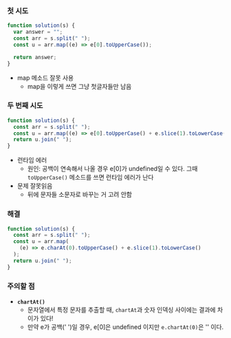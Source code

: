 ### 첫 시도

```javascript
function solution(s) {
  var answer = "";
  const arr = s.split(" ");
  const u = arr.map((e) => e[0].toUpperCase());

  return answer;
}
```
- map 메소드 잘못 사용
  - map을 이렇게 쓰면 그냥 첫글자들만 남음

### 두 번째 시도

```javascript
function solution(s) {
  const arr = s.split(" ");
  const u = arr.map((e) => e[0].toUpperCase() + e.slice(1).toLowerCase());
  return u.join(" ");
}
```

- 런타임 에러
  - 원인: 공백이 연속해서 나올 경우 e[0]가 undefined일 수 있다. 그때 `toUpperCase()` 메소드를 쓰면 런타임 에러가 난다
- 문제 잘못읽음
  - 뒤에 문자들 소문자로 바꾸는 거 고려 안함

### 해결

```javascript
function solution(s) {
  const arr = s.split(" ");
  const u = arr.map(
    (e) => e.charAt(0).toUpperCase() + e.slice(1).toLowerCase()
  );
  return u.join(" ");
}
```

### 주의할 점
- __`chartAt()`__
  - 문자열에서 특정 문자를 추출할 때, `chartAt`과 숫자 인덱싱 사이에는 결과에 차이가 있다!
  - 만약 e가 공백(' ')일 경우, e[0]은 undefined 이지만 `e.chartAt(0)`은 '' 이다.

